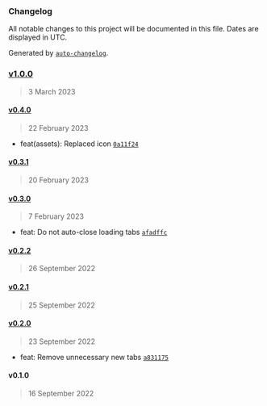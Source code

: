 ### Changelog

All notable changes to this project will be documented in this file. Dates are displayed in UTC.

Generated by [`auto-changelog`](https://github.com/CookPete/auto-changelog).

### [v1.0.0](https://github.com/ilyub/chrome-keep-open/compare/v0.4.0...v1.0.0)

> 3 March 2023

#### [v0.4.0](https://github.com/ilyub/chrome-keep-open/compare/v0.3.1...v0.4.0)

> 22 February 2023

- feat(assets): Replaced icon [`0a11f24`](https://github.com/ilyub/chrome-keep-open/commit/0a11f24e4c4f572cbaf1eaa38c5190845451308a)

#### [v0.3.1](https://github.com/ilyub/chrome-keep-open/compare/v0.3.0...v0.3.1)

> 20 February 2023

#### [v0.3.0](https://github.com/ilyub/chrome-keep-open/compare/v0.2.2...v0.3.0)

> 7 February 2023

- feat: Do not auto-close loading tabs [`afadffc`](https://github.com/ilyub/chrome-keep-open/commit/afadffc803610a4a67037d65d8b4c3cd38f56331)

#### [v0.2.2](https://github.com/ilyub/chrome-keep-open/compare/v0.2.1...v0.2.2)

> 26 September 2022

#### [v0.2.1](https://github.com/ilyub/chrome-keep-open/compare/v0.2.0...v0.2.1)

> 25 September 2022

#### [v0.2.0](https://github.com/ilyub/chrome-keep-open/compare/v0.1.0...v0.2.0)

> 23 September 2022

- feat: Remove unnecessary new tabs [`a831175`](https://github.com/ilyub/chrome-keep-open/commit/a831175a615b88032ba50d136f2103c02ce54d94)

#### v0.1.0

> 16 September 2022
